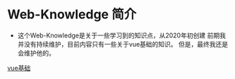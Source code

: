 # Web-Knowledge 简介
- 这个Web-Knowledge是关于一些学习到的知识点，从2020年初创建
前期我并没有持续维护，目前内容只有一些关于vue基础的知识。
但是，最终我还是会维护他的。

[vue基础](./vue基础)
